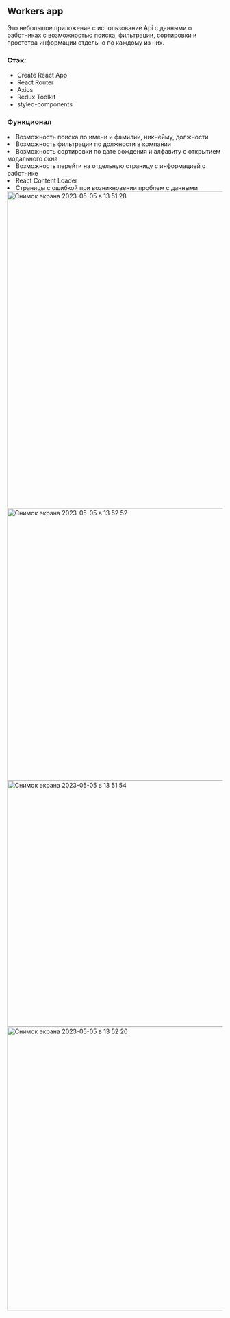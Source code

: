 <h2>Workers app</h2>
<div>Это небольшое приложение с использование Api c данными о работниках с возможностью поиска, фильтрации, сортировки и простотра информации отдельно по каждому из них.</div>

<h3>Стэк:</h3>
<ul>
<li>Create React App</li>
<li>React Router</li>
<li>Axios</li>
<li>Redux Toolkit</li>
<li>styled-components</li>
</ul>

<h3>Функционал</h3>
<li>Возможность поиска по имени и фамилии, никнейму, должности</li>
<li>Возможность фильтрации по должности в компании</li>
<li>Возможность сортировки по дате рождения и алфавиту с открытием модального окна</li>
<li>Возможность перейти на отдельную страницу с информацией о работнике</li>
<li>React Content Loader</li>
<li>Страницы с ошибкой при возникновении проблем с данными</li>



<img width="739" alt="Снимок экрана 2023-05-05 в 13 51 28" src="https://user-images.githubusercontent.com/79958338/236439647-fbeb9ea1-ecf3-426d-967c-14e7fcd4ebdb.png">
<img width="635" alt="Снимок экрана 2023-05-05 в 13 52 52" src="https://user-images.githubusercontent.com/79958338/236439654-d3112bc6-d6a8-4fca-861a-ac791a2dbdd8.png">
<img width="574" alt="Снимок экрана 2023-05-05 в 13 51 54" src="https://user-images.githubusercontent.com/79958338/236439668-5649425b-11b4-418c-bf55-b2ee9f743447.png">
<img width="662" alt="Снимок экрана 2023-05-05 в 13 52 20" src="https://user-images.githubusercontent.com/79958338/236439675-c110cd7f-b8bf-471e-b8cd-55550987260f.png">
